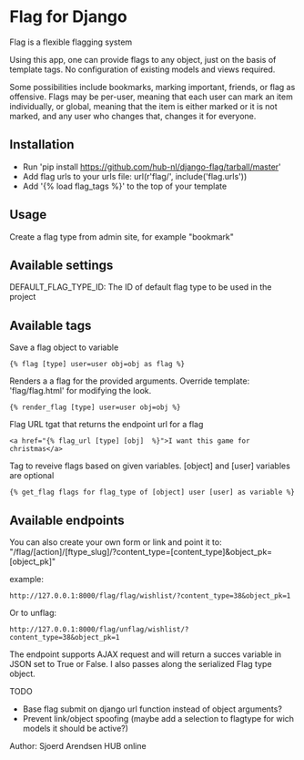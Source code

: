 Flag for Django
=========

Flag is a flexible flagging system

Using this app, one can provide flags to any object, just on the basis of template tags. No configuration of existing models and views required.

Some possibilities include bookmarks, marking important, friends, or flag as offensive.
Flags may be per-user, meaning that each user can mark an item individually, or global, meaning that the item is either marked or it is not marked, and any user who changes that, changes it for everyone.

Installation
------------
- Run 'pip install https://github.com/hub-nl/django-flag/tarball/master'
- Add flag urls to your urls file: url(r'flag/', include('flag.urls'))
- Add '{% load flag_tags %}' to the top of your template

Usage
-----

Create a flag type from admin site, for example "bookmark"

Available settings
------------------

DEFAULT_FLAG_TYPE_ID: The ID of default flag type to be used in the project

Available tags
--------------

Save a flag object to variable
    
    {% flag [type] user=user obj=obj as flag %}
  
Renders a a flag for the provided arguments. Override template: 'flag/flag.html' for modifying the look.
    
    {% render_flag [type] user=user obj=obj %}
    
Flag URL tgat that returns the endpoint url for a flag

    <a href="{% flag_url [type] [obj]  %}">I want this game for christmas</a>

Tag to reveive flags based on given variables.
[object] and [user] variables are optional

    {% get_flag flags for flag_type of [object] user [user] as variable %}

Available endpoints
--------------

You can also create your own form or link and point it to: "<hostname>/flag/[action]/[ftype_slug]/?content_type=[content_type]&object_pk=[object_pk]"

example:

    http://127.0.0.1:8000/flag/flag/wishlist/?content_type=38&object_pk=1
    
Or to unflag:

    http://127.0.0.1:8000/flag/unflag/wishlist/?content_type=38&object_pk=1

The endpoint supports AJAX request and will return a succes variable in JSON set to True or False. I also passes along the serialized Flag type object.

TODO

- Base flag submit on django url function instead of object arguments? 
- Prevent link/object spoofing (maybe add a selection to flagtype for wich models it should be active?)

Author: Sjoerd Arendsen
HUB online